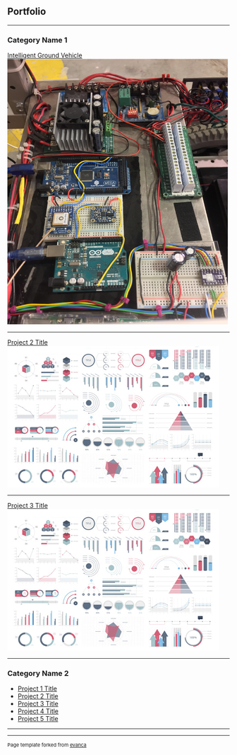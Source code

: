 ## Portfolio

---

### Category Name 1 

[Intelligent Ground Vehicle](/Sparky.md)
<a href="images/image.jpg"><img src="images/Sparky_Wiring.jpg" width="500" height="600" border="0"></a>
<!-- <img src="images/Sparky_Wiring.jpg?raw=true" idth="300" height="214"/> -->

---
[Project 2 Title](/pdf/sample_presentation.pdf)
<img src="images/dummy_thumbnail.jpg?raw=true"/>

---
[Project 3 Title](http://example.com/)
<img src="images/dummy_thumbnail.jpg?raw=true"/>

---

### Category Name 2

- [Project 1 Title](http://example.com/)
- [Project 2 Title](http://example.com/)
- [Project 3 Title](http://example.com/)
- [Project 4 Title](http://example.com/)
- [Project 5 Title](http://example.com/)

---




---
<p style="font-size:11px">Page template forked from <a href="https://github.com/evanca/quick-portfolio">evanca</a></p>
<!-- Remove above link if you don't want to attibute -->
